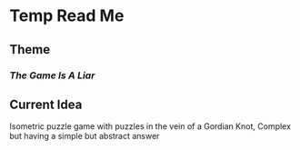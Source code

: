 # Temp Read Me

## Theme

### *The Game Is A Liar*

## Current Idea

Isometric puzzle game with puzzles in the vein of a Gordian Knot, Complex but having a simple but abstract answer
